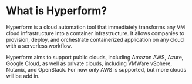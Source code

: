 # What is Hyperform?

Hyperform is a cloud automation tool that immediately transforms any VM cloud infrastructure into a container infrastructure. It allows companies to provision, deploy, and orchestrate containerized application on any cloud with a serverless workflow. 

Hyperform aims to support public clouds, including Amazon AWS, Azure, Google Cloud, as well as private clouds, including VMWare vSphere, Nutanix, and OpenStack. For now only AWS is supported, but more clouds will be add in.
